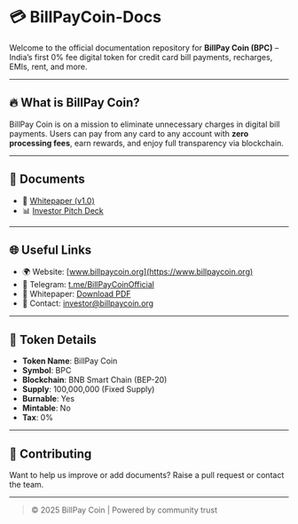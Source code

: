 # 💳 BillPayCoin-Docs

Welcome to the official documentation repository for **BillPay Coin (BPC)** – India’s first 0% fee digital token for credit card bill payments, recharges, EMIs, rent, and more.

---

## 🔥 What is BillPay Coin?

BillPay Coin is on a mission to eliminate unnecessary charges in digital bill payments. Users can pay from any card to any account with **zero processing fees**, earn rewards, and enjoy full transparency via blockchain.

---

## 📄 Documents

- 📘 [Whitepaper (v1.0)](https://drive.google.com/file/d/1CNd0_17lId4V5uCXkx-dV4ssEyGEzmgS/view?usp=drivesdk)
- 📊 [Investor Pitch Deck](https://github.com/Mishraji9898/BillPayCoin-Docs/blob/ed3f98dfc38ef6ba6961d2aa94c1defa37bdf3bc/BillPayCoin_Investor_PitchDeck%20(1)%5B1%5D.pdf)


---

## 🌐 Useful Links

- 🌍 Website: [www.billpaycoin.org](https://www.billpaycoin.org)
- 📢 Telegram: [t.me/BillPayCoinOfficial](https://t.me/BillPayCoinCommunity)
- 🧾 Whitepaper: [Download PDF](https://drive.google.com/file/d/1CNd0_17lId4V5uCXkx-dV4ssEyGEzmgS/view?usp=drivesdk)
- 📧 Contact: [investor@billpaycoin.org](mailto:investor@billpaycoin.org)

---

## 🔐 Token Details

- **Token Name**: BillPay Coin  
- **Symbol**: BPC  
- **Blockchain**: BNB Smart Chain (BEP-20)  
- **Supply**: 100,000,000 (Fixed Supply)  
- **Burnable**: Yes  
- **Mintable**: No  
- **Tax**: 0%  

---

## 🤝 Contributing

Want to help us improve or add documents? Raise a pull request or contact the team.

---

> © 2025 BillPay Coin | Powered by community trust

